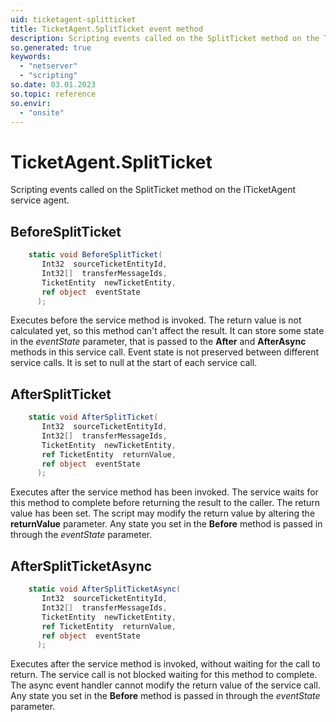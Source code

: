 ```yaml
---
uid: ticketagent-splitticket
title: TicketAgent.SplitTicket event method
description: Scripting events called on the SplitTicket method on the TicketAgent service agent.
so.generated: true
keywords:
  - "netserver"
  - "scripting"
so.date: 03.01.2023
so.topic: reference
so.envir:
  - "onsite"
---
```

# TicketAgent.SplitTicket

Scripting events called on the <see cref='M:SuperOffice.CRM.Services.ITicketAgent.SplitTicket'>SplitTicket</see> method on the <see cref='ITicketAgent'>ITicketAgent</see>  service agent.

## BeforeSplitTicket
```cs
    static void BeforeSplitTicket(
       Int32  sourceTicketEntityId,
       Int32[]  transferMessageIds,
       TicketEntity  newTicketEntity,
       ref object  eventState
      );
```
Executes before the service method is invoked.
The return value is not calculated yet, so this method can't affect the result.
It can store some state in the *eventState* parameter, that is passed to the **After** and **AfterAsync** methods in this service call.
Event state is not preserved between different service calls. It is set to null at the start of each service call.
## AfterSplitTicket
```cs
    static void AfterSplitTicket(
       Int32  sourceTicketEntityId,
       Int32[]  transferMessageIds,
       TicketEntity  newTicketEntity,
       ref TicketEntity  returnValue,
       ref object  eventState
      );
```
Executes after the service method has been invoked. The service waits for this method to complete before returning the result to the caller.
The return value has been set. The script may modify the return value by altering the **returnValue** parameter.
Any state you set in the **Before** method is passed in through the *eventState* parameter.
## AfterSplitTicketAsync
```cs
    static void AfterSplitTicketAsync(
       Int32  sourceTicketEntityId,
       Int32[]  transferMessageIds,
       TicketEntity  newTicketEntity,
       ref TicketEntity  returnValue,
       ref object  eventState
      );
```
Executes after the service method is invoked, without waiting for the call to return.
The service call is not blocked waiting for this method to complete.
The async event handler cannot modify the return value of the service call.
Any state you set in the **Before** method is passed in through the *eventState* parameter.

